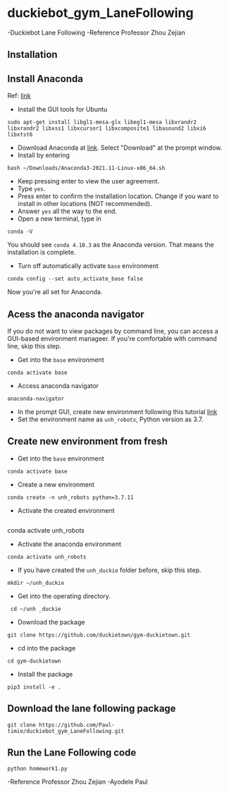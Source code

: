 # duckiebot_gym_LaneFollowing
-Duckiebot Lane Following
                                                                          -Reference Professor Zhou Zejian
## Installation 
## Install Anaconda
Ref: [link](https://docs.anaconda.com/anaconda/install/linux/) 
- Install the GUI tools for Ubuntu
```
sudo apt-get install libgl1-mesa-glx libegl1-mesa libxrandr2 libxrandr2 libxss1 libxcursor1 libxcomposite1 libasound2 libxi6 libxtst6
```
- Download Anaconda at [link](https://repo.anaconda.com/archive/Anaconda3-2021.11-Linux-x86_64.sh). Select "Download" at the prompt window. 
- Install by entering
```
bash ~/Downloads/Anaconda3-2021.11-Linux-x86_64.sh
```
- Keep pressing enter to view the user agreement.
- Type `yes`.
- Press enter to confirm the installation location. Change if you want to install in other locations (NOT recommended).
- Answer `yes` all the way to the end.
- Open a new terminal, type in 
```
conda -V
```
You should see `conda 4.10.3` as the Anaconda version. That means the installation is complete.
- Turn off automatically activate `base` environment
```
conda config --set auto_activate_base false
```
Now you're all set for Anaconda. 

## Acess the anaconda navigator
If you do not want to view packages by command line, you can access a GUI-based environment manageer. If you're comfortable with command line, skip this step. 
- Get into the `base` environment
```
conda activate base
```
- Access anaconda navigator
```
anaconda-navigator
```
- In the prompt GUI, create new environment following this tutorial [link](https://docs.anaconda.com/anaconda/navigator/getting-started/)
- Set the environment name as `unh_robots`, Python version as 3.7.

## Create new environment from fresh
- Get into the `base` environment
```
conda activate base
```
- Create a new environment
```
conda create -n unh_robots python=3.7.11
```
- Activate the created environment
  ```
 conda activate unh_robots

- Activate the anaconda environment
 ```
 conda activate unh_robots
 ```
- If you have created the `unh_duckie` folder before, skip this step. 
 ```
 mkdir ~/unh_duckie
 ```
- Get into the operating directory. 
```
 cd ~/unh _duckie
```
- Download the package 
```
git clone https://github.com/duckietown/gym-duckietown.git
```
- cd into the package
```
cd gym-duckietown
```
- Install the package
```
pip3 install -e .
```
## Download the lane following package 
```
git clone https://github.com/Paul-timie/duckiebot_gym_LaneFollowing.git
```
## Run the Lane Following code
```
python homework1.py

```
-Reference Professor Zhou Zejian
-Ayodele Paul
